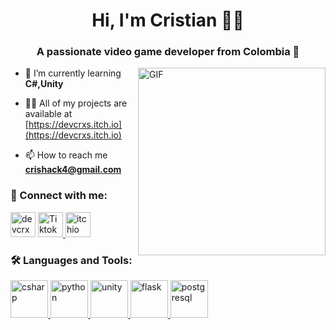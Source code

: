 <h1 align="center">Hi, I'm Cristian 🕺😺</h1>
<h3 align="center">A passionate video game developer from Colombia 🐔</h3>
<img hight="300" width="300" alt="GIF" align="right" src="https://giffiles.alphacoders.com/297/2970.gif">

- 🌱 I’m currently learning **C#,Unity**

- 👨‍💻 All of my projects are available at [https://devcrxs.itch.io](https://devcrxs.itch.io)

- 📫 How to reach me **crishack4@gmail.com**

<h3 align="left"> 🚀 Connect with me:</h3>
<p align="left">
<a href="https://instagram.com/devcrxs" target="blank"><img src="https://img.shields.io/badge/Instagram-E4405F?style=for-the-badge&logo=instagram&logoColor=white" alt="devcrxs" height="40" /></a>
  <a href="https://www.tiktok.com/@devcrxs?lang=or-IN" target="_blank" rel="noreferrer"> <img src="https://img.shields.io/badge/TikTok-000000?style=for-the-badge&logo=tiktok&logoColor=white" alt="Tiktok"height="40"/> </a>
 <a href="https://devcrxs.itch.io" target="_blank" rel="noreferrer"> <img src="https://img.shields.io/badge/Itch.io-FA5C5C?style=for-the-badge&logo=itchdotio&logoColor=white" alt="itchio"height="40"/> </a> 


</p>

<h3 align="left"> 🛠️ Languages and Tools:</h3>
<p align="left"> <a href="https://www.w3schools.com/cs/" target="_blank" rel="noreferrer"> <img src="https://cdn.jsdelivr.net/gh/devicons/devicon/icons/csharp/csharp-original.svg" alt="csharp" height="60"/> </a>  <a href="https://www.python.org" target="_blank" rel="noreferrer"> <img src="https://cdn.jsdelivr.net/gh/devicons/devicon/icons/python/python-original.svg" alt="python" height="60"/> </a> <a href="https://unity.com/" target="_blank" rel="noreferrer"> <img src="https://cdn.jsdelivr.net/gh/devicons/devicon/icons/unity/unity-original.svg" alt="unity" height="60"/> </a>  <a href="https://flask.palletsprojects.com/" target="_blank" rel="noreferrer"> <img src="https://cdn.jsdelivr.net/gh/devicons/devicon/icons/flask/flask-original.svg" alt="flask"height="60"/> </a><a href="https://www.postgresql.org" target="_blank" rel="noreferrer"> <img src="https://cdn.jsdelivr.net/gh/devicons/devicon/icons/postgresql/postgresql-original.svg" alt="postgresql" height="60"/> </a></p>



